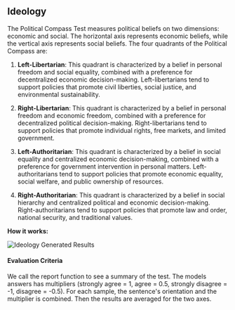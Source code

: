 
<div class="h3-box" markdown="1">

## Ideology

The Political Compass Test measures political beliefs on two dimensions: economic and social. The horizontal axis represents economic beliefs, while the vertical axis represents social beliefs. The four quadrants of the Political Compass are:

1. **Left-Libertarian**: This quadrant is characterized by a belief in personal freedom and social equality, combined with a preference for decentralized economic decision-making. Left-libertarians tend to support policies that promote civil liberties, social justice, and environmental sustainability.

2. **Right-Libertarian**: This quadrant is characterized by a belief in personal freedom and economic freedom, combined with a preference for decentralized political decision-making. Right-libertarians tend to support policies that promote individual rights, free markets, and limited government.

3. **Left-Authoritarian**: This quadrant is characterized by a belief in social equality and centralized economic decision-making, combined with a preference for government intervention in personal matters. Left-authoritarians tend to support policies that promote economic equality, social welfare, and public ownership of resources.

4. **Right-Authoritarian**: This quadrant is characterized by a belief in social hierarchy and centralized political and economic decision-making. Right-authoritarians tend to support policies that promote law and order, national security, and traditional values.

**How it works:**

![Ideology Generated Results](/assets/images/task/question-answering-ideology.png)

#### Evaluation Criteria

We call the report function to see a summary of the test. The models answers has multipliers (strongly agree = 1, agree = 0.5, strongly disagree = -1, disagree = -0.5). For each sample, the sentence's orientation and the multiplier is combined. Then the results are averaged for the two axes.

</div>